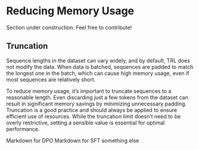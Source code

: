 # Reducing Memory Usage

<Tip warning={true}>

Section under construction. Feel free to contribute!

</Tip>

## Truncation

Sequence lengths in the dataset can vary widely, and by default, TRL does not modify the data. When data is batched, sequences are padded to match the longest one in the batch, which can cause high memory usage, even if most sequences are relatively short.

To reduce memory usage, it’s important to truncate sequences to a reasonable length. Even discarding just a few tokens from the dataset can result in significant memory savings by minimizing unnecessary padding. Truncation is a good practice and should always be applied to ensure efficient use of resources. While the truncation limit doesn’t need to be overly restrictive, setting a sensible value is essential for optimal performance.

<hfoptions id="dpo">
<hfoption id="DPO">
Markdown for DPO
</hfoption>
<hfoption id="SFT">
Markdown for SFT
</hfoption>
something else
</hfoptions>